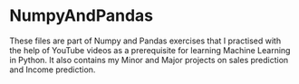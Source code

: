 # NumpyAndPandas

These files are part of Numpy and Pandas exercises that I practised with the help of YouTube videos as a prerequisite for learning Machine Learning in Python. It also contains my Minor and Major projects on sales prediction and Income prediction.

